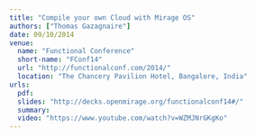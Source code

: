 ```yaml
---
title: "Compile your own Cloud with Mirage OS"
authors: ["Thomas Gazagnaire"]
date: 09/10/2014
venue:
  name: "Functional Conference"
  short-name: "FConf14"
  url: "http://functionalconf.com/2014/"
  location: "The Chancery Pavilion Hotel, Bangalore, India"
urls:
  pdf:
  slides: "http://decks.openmirage.org/functionalconf14#/"
  summary:
  video: "https://www.youtube.com/watch?v=WZMJNrGKgKo"
---
```

